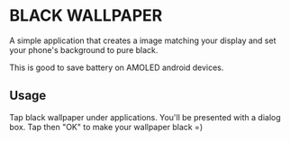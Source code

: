 BLACK WALLPAPER
===============

A simple application that creates a image matching your display and set your phone's background to pure black.

This is good to save battery on AMOLED android devices.

Usage
-----

Tap black wallpaper under applications. You'll be presented with a dialog box. Tap then "OK" to make your wallpaper black =)